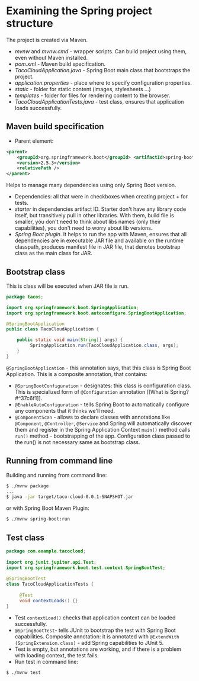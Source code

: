 # Examining the Spring project structure
The project is created via Maven.
- _mvnw_ and _mvnw.cmd_ - wrapper scripts. Can build project using them, even without Maven installed.
- _pom.xml_ - Maven build specification.
- _TacoCloudApplication.java_ - Spring Boot main class that bootstraps the project.
- _application.properties_ - place where to specify configuration properties.
- _static_ - folder for static content (images, stylesheets ...)
- _templates_ - folder for files for rendering content to the browser. 
-  _TacoCloudApplicationTests.java_ - test class, ensures that application loads successfully.
## Maven build specification
- Parent element:
```xml
<parent>
	<groupId>org.springframework.boot</groupId> <artifactId>spring-boot-starter-parent</artifactId>
	<version>2.5.3</version> 
	<relativePath />
</parent>
```
Helps to manage many dependencies using only Spring Boot version.
- Dependencies: all that were in checkboxes when creating project + for tests.
- _starter_ in dependencies artifact ID. Starter don't have any library code itself, but  transitively pull in other libraries. With them, build file is smaller, you don't need to think about libs names (only their capabilities), you don't need to worry about lib versions.
-  _Spring Boot plugin_. It helps to run the app with Maven, ensures that all dependencies are in executable JAR file and available on the runtime classpath, produces manifest file in JAR file, that denotes bootstrap class as the main class for JAR.
## Bootstrap class
This is class will be executed when JAR file is run.
```java
package tacos; 

import org.springframework.boot.SpringApplication;  
import org.springframework.boot.autoconfigure.SpringBootApplication;

@SpringBootApplication
public class TacoCloudApplication { 

	public static void main(String[] args) {
		 SpringApplication.run(TacoCloudApplication.class, args);
	} 
}
```
`@SpringBootApplication` - this annotation says, that this class is Spring Boot Application. This is a composite annotation, that contains:
- `@SpringBootConfiguration` - designates: this class is configuration class. This is specialized form of `@Configuration` annotation [[What is Spring?#^37c6f1]]. 
- `@EnableAutoConfiguration` - tells Spring Boot to automatically configure any components that it thinks we'll need.
- `@ComponentScan` - allows to declare classes with annotations like `@Component`, `@Controller`, `@Service` and Spring will automatically discover them and register in the Spring Application Context
`main()` method calls `run()` method - bootstrapping of the app. Configuration class passed to the run() is not necessary same as bootstrap class.
## Running from command line
Building and running from command line: 
```bash
$ ./mvnw package
...
$ java -jar target/taco-cloud-0.0.1-SNAPSHOT.jar
```

or with Spring Boot Maven Plugin:
```bash
$ ./mvnw spring-boot:run
```
## Test class
```java
package com.example.tacocloud;  
  
import org.junit.jupiter.api.Test;  
import org.springframework.boot.test.context.SpringBootTest;  
  
@SpringBootTest  
class TacoCloudApplicationTests {  
  
     @Test  
	 void contextLoads() {}  
}
```
- Test `contextLoad()` checks that application context can be loaded successfully.
- `@SpringBootTest`- tells JUnit to bootstrap the test with Spring Boot capabilities. Composite annotation: it is annotated with `@ExtendWith (SpringExtension.class)` - add Spring capabilities to JUnit 5. 
- Test is empty, but annotations are working, and if there is a problem with loading context, the test fails.
- Run test in command line:
```bash
$ ./mvnw test
```
